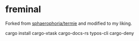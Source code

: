 # freminal

Forked from [sphaerophoria/termie](https://github.com/sphaerophoria/termie) and modified to my liking.

cargo install cargo-xtask cargo-docs-rs typos-cli cargo-deny
